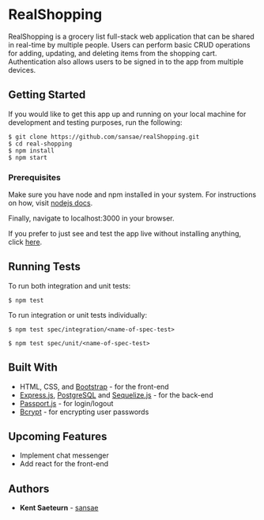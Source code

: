 # RealShopping

RealShopping is a grocery list full-stack web application that can be shared in real-time by multiple people. Users can perform basic CRUD operations for adding, updating, and deleting items from the shopping cart. Authentication also allows users to be signed in to the app from multiple devices.

## Getting Started

If you would like to get this app up and running on your local machine for development and testing purposes, run the following:

```
$ git clone https://github.com/sansae/realShopping.git
$ cd real-shopping
$ npm install
$ npm start
```

### Prerequisites

Make sure you have node and npm installed in your system. For instructions on how, visit [nodejs docs](https://nodejs.org/en/download/package-manager/).

Finally, navigate to localhost:3000 in your browser.

If you prefer to just see and test the app live without installing anything, click  [here](http://realshopping.herokuapp.com/).

## Running Tests

To run both integration and unit tests:

```
$ npm test
```

To run integration or unit tests individually:

```
$ npm test spec/integration/<name-of-spec-test>
```

```
$ npm test spec/unit/<name-of-spec-test>
```

## Built With

* HTML, CSS, and [Bootstrap](https://getbootstrap.com/) - for the front-end
* [Express.js](https://expressjs.com/), [PostgreSQL](https://www.postgresql.org/) and [Sequelize.js](https://www.npmjs.com/package/sequelize) - for the back-end
* [Passport.js](http://www.passportjs.org/) - for login/logout
* [Bcrypt](https://www.npmjs.com/package/bcrypt) - for encrypting user passwords

## Upcoming Features

* Implement chat messenger
* Add react for the front-end

## Authors

* **Kent Saeteurn** - [sansae](https://github.com/sansae)
